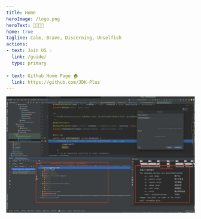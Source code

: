 ```yaml
---
title: Home
heroImage: /logo.png
heroText: 🍓🍓🍓🍓
home: true
tagline: Calm, Brave, Discerning, Unselfish
actions:
- text: Join US 💡
  link: /guide/
  type: primary

- text: Github Home Page 🏠
  link: https://github.com/JDK-Plus
---
```



![](/img/cli-plus-use.png)
